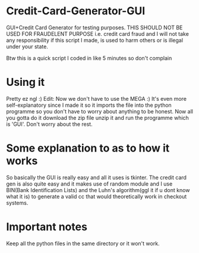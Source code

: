 # Credit-Card-Generator-GUI
GUI+Credit Card Generator for testing purposes. THIS SHOULD NOT BE USED FOR FRAUDELENT PURPOSE i.e. credit card fraud and I will not take any responsibility if this script I made, is used to harm others or is illegal under your state.

Btw this is a quick script I coded in like 5 minutes so don't complain

# Using it
Pretty ez ngl :)
Edit: Now we don't have to use the MEGA :) It's even more self-explanatory since I made it so it imports the file into the python programme so you don't have to worry about anything to be honest. Now all you gotta do it download the zip file unzip it and run the programme which is 'GUI'. Don't worry about the rest.

# Some explanation to as to how it works
So basically the GUI is really easy and all it uses is tkinter. The credit card gen is also quite easy and it makes use of random module and I use BIN(Bank Identification Lists) and the Luhn's algorithm(ggl it if u dont know what it is) to generate a valid cc that would theoretically work in checkout systems.

# Important notes
Keep all the python files in the same directory or it won't work.
